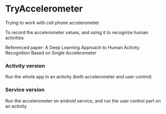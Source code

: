 # TryAccelerometer

Trying to work with cell phone accelerometer

To record the accelerometer values, and using it to recognize human activities

Referenced paper: A Deep Learning Approach to Human Activity Recognition Based on Single Accelerometer

### Activity version ###
Run the whole app in an activity (both accelerometer and user control)

### Service version ###
Run the accelerometer on android service, and run the user control part on an activity
